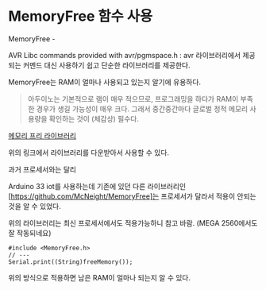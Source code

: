 # MemoryFree 함수 사용

MemoryFree - 

AVR Libc commands provided with avr/pgmspace.h : avr 라이브러리에서 제공되는 커멘드 대신 사용하기 쉽고 단순한 라이브러리를 제공한다.

MemoryFree는 RAM이 얼마나 사용되고 있는지 알기에 유용하다.

> 아두이노는 기본적으로 램이 매우 적으므로, 프로그래밍을 하다가 RAM이 부족한 경우가 생길 가능성이 매우 크다. 그래서 중간중간마다 글로벌 정적 메모리 사용량을 확인하는 것이 (체감상) 필수다.

[메모리 프리 라이브러리](https://github.com/mpflaga/Arduino-MemoryFree)

위의 링크에서 라이브러리를 다운받아서 사용할 수 있다. 

과거 프로세서와는 달리 

Arduino 33 iot를 사용하는데 기존에 있던 다른 라이브러리인 [https://github.com/McNeight/MemoryFree]는 프로세서가 달라서 적용이 안되는 것을 알 수 있었다.

위의 라이브러리는 최신 프로세서에서도 적용가능하니 참고 바람. (MEGA 2560에서도 잘 작동되네요)

```Arduino
#include <MemoryFree.h>
// ---
Serial.print((String)freeMemory());
```

위의 방식으로 적용하면 남은 RAM이 얼마나 되는지 알 수 있다. 

